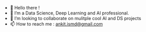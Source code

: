 - 👋 Hello there !
- 👀 I’m a Data Science, Deep Learning and AI professional. 
- 🌱 I’m looking to collaborate on mulitple cool AI and DS projects 
- 📫 How to reach me : ankit.ismd@gmail.com
